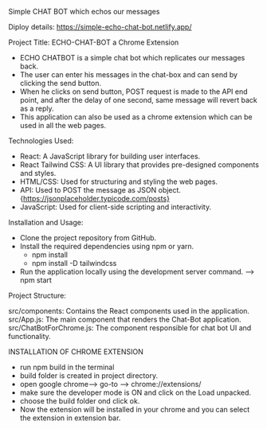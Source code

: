 Simple CHAT BOT which echos our messages

Diploy details: https://simple-echo-chat-bot.netlify.app/


Project Title: ECHO-CHAT-BOT a Chrome Extension

- ECHO CHATBOT is a simple chat bot which replicates our messages back.
- The user can enter his messages in the chat-box and can send by clicking the send button.
- When he clicks on send button, POST request is made to the API end point, and after the delay of one second, same message will revert back as a reply.
- This application can also be used as a chrome extension which can be used in all the web pages.

Technologies Used:

- React: A JavaScript library for building user interfaces.
- React Tailwind CSS: A UI library that provides pre-designed components and styles.
- HTML/CSS: Used for structuring and styling the web pages.
- API: Used to POST the message as JSON object. {https://jsonplaceholder.typicode.com/posts}
- JavaScript: Used for client-side scripting and interactivity.


Installation and Usage:

- Clone the project repository from GitHub.
- Install the required dependencies using npm or yarn.
  - npm install
  - npm install -D tailwindcss
- Run the application locally using the development server command. --> npm start

Project Structure:

src/components: Contains the React components used in the application.
src/App.js: The main component that renders the Chat-Bot application.
src/ChatBotForChrome.js: The component responsible for chat bot UI and functionality.

INSTALLATION OF CHROME EXTENSION

- run npm build in the terminal
- build folder is created in project directory.
- open google chrome--> go-to --> chrome://extensions/ 
- make sure the developer mode is ON and click on the Load unpacked.
- choose the build folder ond click ok.
- Now the extension will be installed in your chrome and you can select the extension in extension bar.

